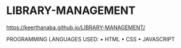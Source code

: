 # LIBRARY-MANAGEMENT

https://keerthanaba.github.io/LIBRARY-MANAGEMENT/

PROGRAMMING LANGUAGES USED:
•	HTML
•	CSS
•	JAVASCRIPT

